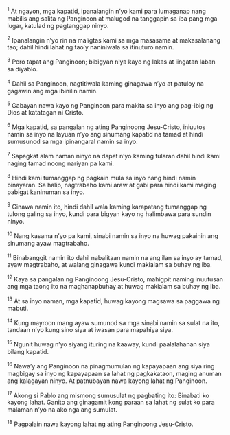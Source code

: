 <sup>1</sup>
At ngayon, mga kapatid, ipanalangin nʼyo kami para lumaganap nang mabilis ang salita ng Panginoon at malugod na tanggapin sa iba pang mga lugar, katulad ng pagtanggap ninyo. 

<sup>2</sup>
Ipanalangin nʼyo rin na maligtas kami sa mga masasama at makasalanang tao; dahil hindi lahat ng taoʼy naniniwala sa itinuturo namin. 

<sup>3</sup>
Pero tapat ang Panginoon; bibigyan niya kayo ng lakas at iingatan laban sa diyablo. 

<sup>4</sup>
Dahil sa Panginoon, nagtitiwala kaming ginagawa nʼyo at patuloy na gagawin ang mga ibinilin namin. 

<sup>5</sup>
Gabayan nawa kayo ng Panginoon para makita sa inyo ang pag-ibig ng Dios at katatagan ni Cristo.

<sup>6</sup>
Mga kapatid, sa pangalan ng ating Panginoong Jesu-Cristo, iniuutos namin sa inyo na layuan nʼyo ang sinumang kapatid na tamad at hindi sumusunod sa mga ipinangaral namin sa inyo. 

<sup>7</sup>
Sapagkat alam naman ninyo na dapat nʼyo kaming tularan dahil hindi kami naging tamad noong nariyan pa kami. 

<sup>8</sup>
Hindi kami tumanggap ng pagkain mula sa inyo nang hindi namin binayaran. Sa halip, nagtrabaho kami araw at gabi para hindi kami maging pabigat kaninuman sa inyo. 

<sup>9</sup>
Ginawa namin ito, hindi dahil wala kaming karapatang tumanggap ng tulong galing sa inyo, kundi para bigyan kayo ng halimbawa para sundin ninyo. 

<sup>10</sup>
Nang kasama nʼyo pa kami, sinabi namin sa inyo na huwag pakainin ang sinumang ayaw magtrabaho. 

<sup>11</sup>
Binabanggit namin ito dahil nabalitaan namin na ang ilan sa inyo ay tamad, ayaw magtrabaho, at walang ginagawa kundi makialam sa buhay ng iba. 

<sup>12</sup>
Kaya sa pangalan ng Panginoong Jesu-Cristo, mahigpit naming inuutusan ang mga taong ito na maghanapbuhay at huwag makialam sa buhay ng iba. 

<sup>13</sup>
At sa inyo naman, mga kapatid, huwag kayong magsawa sa paggawa ng mabuti. 

<sup>14</sup>
Kung mayroon mang ayaw sumunod sa mga sinabi namin sa sulat na ito, tandaan nʼyo kung sino siya at iwasan para mapahiya siya. 

<sup>15</sup>
Ngunit huwag nʼyo siyang ituring na kaaway, kundi paalalahanan siya bilang kapatid.

<sup>16</sup>
Nawaʼy ang Panginoon na pinagmumulan ng kapayapaan ang siya ring magbigay sa inyo ng kapayapaan sa lahat ng pagkakataon, maging anuman ang kalagayan ninyo. At patnubayan nawa kayong lahat ng Panginoon. 

<sup>17</sup>
Akong si Pablo ang mismong sumusulat ng pagbating ito: Binabati ko kayong lahat. Ganito ang ginagamit kong paraan sa lahat ng sulat ko para malaman nʼyo na ako nga ang sumulat. 

<sup>18</sup>
Pagpalain nawa kayong lahat ng ating Panginoong Jesu-Cristo.
